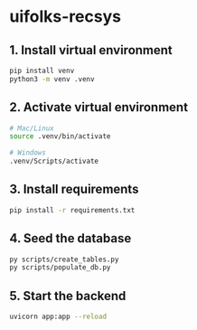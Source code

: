 # uifolks-recsys

## 1. Install virtual environment
```bash
pip install venv
python3 -m venv .venv
```

## 2. Activate virtual environment
```bash
# Mac/Linux
source .venv/bin/activate

# Windows
.venv/Scripts/activate
```

## 3. Install requirements
```bash
pip install -r requirements.txt
```

## 4. Seed the database
```bash
py scripts/create_tables.py
py scripts/populate_db.py
```

## 5. Start the backend
```bash
uvicorn app:app --reload
```